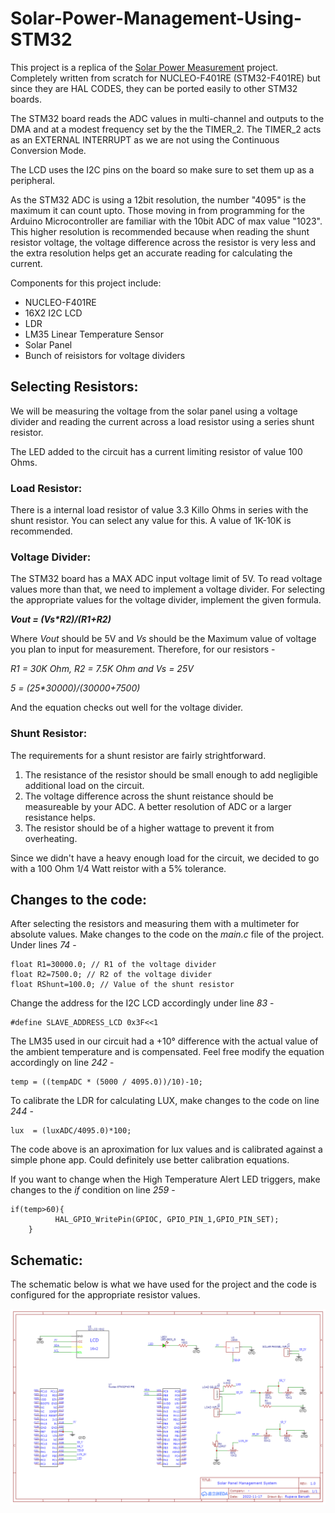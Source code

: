 # **Solar-Power-Management-Using-STM32**

This project is a replica of the [Solar Power Measurement](https://nevonprojects.com/solar-power-measurement-system-using-arm-cortex/) project.
Completely written from scratch for NUCLEO-F401RE (STM32-F401RE) but since they are HAL CODES, they can be ported easily to other STM32 boards.

The STM32 board reads the ADC values in multi-channel and outputs to the DMA and at a modest frequency set by the the TIMER_2. The TIMER_2 acts as an EXTERNAL INTERRUPT as we are not using the Continuous Conversion Mode.

The LCD uses the I2C pins on the board so make sure to set them up as a peripheral. 

As the STM32 ADC is using a 12bit resolution, the number "4095" is the maximum it can count upto. Those moving in from programming for the Arduino Microcontroller are familiar with the 10bit ADC of max value "1023". This higher resolution is recommended because when reading the shunt resistor voltage, the voltage difference across the resistor is very less and the extra resolution helps get an accurate reading for calculating the current. 

Components for this project include:
* NUCLEO-F401RE
* 16X2 I2C LCD
* LDR
* LM35 Linear Temperature Sensor
* Solar Panel
* Bunch of reisistors for voltage dividers

## **Selecting Resistors:**
We will be measuring the voltage from the solar panel using a voltage divider and reading the current across a load resistor using a series shunt resistor.

The LED added to the circuit has a current limiting resistor of value 100 Ohms.

### **Load Resistor:**
There is a internal load resistor of value 3.3 Killo Ohms in series with the shunt resistor. You can select any value for this. A value of 1K-10K is recommended.

### **Voltage Divider:**
The STM32 board has a MAX ADC input voltage limit of 5V. To read voltage values more than that, we need to implement a voltage divider. For selecting the appropriate values for the voltage divider, implement the given formula.

**_Vout = (Vs*R2)/(R1+R2)_**

Where _Vout_ should be 5V and _Vs_ should be the Maximum value of voltage you plan to input for measurement.
Therefore, for our resistors -

_R1 = 30K Ohm, R2 = 7.5K Ohm and Vs = 25V_

_5 = (25*30000)/(30000+7500)_

And the equation checks out well for the voltage divider.

### **Shunt Resistor:**

The requirements for a shunt resistor are fairly strightforward.
1. The resistance of the resistor should be small enough to add negligible additional load  on the circuit.
1. The voltage difference across the shunt reistance should be measureable by your ADC. A better resolution of ADC or a larger resistance helps.
1. The resistor should be of a higher wattage to prevent it from overheating.

Since we didn't have a heavy enough load for the circuit, we decided to go with a 100 Ohm 1/4 Watt reistor with a 5% tolerance.

## **Changes to the code:**

After selecting the resistors and measuring them with a multimeter for absolute values. Make changes to the code on the _main.c_ file of the project. Under lines _74_ -

```
float R1=30000.0; // R1 of the voltage divider
float R2=7500.0; // R2 of the voltage divider
float RShunt=100.0; // Value of the shunt resistor
```
Change the address for the I2C LCD accordingly under line _83_ -
```
#define SLAVE_ADDRESS_LCD 0x3F<<1
```

The LM35 used in our circuit had a +10° difference with the actual value of the ambient temperature and is compensated. Feel free modify the equation accordingly on line _242_ -
```
temp = ((tempADC * (5000 / 4095.0))/10)-10;
```
To calibrate the LDR for calculating LUX, make changes to the code on line _244_ -
```
lux  = (luxADC/4095.0)*100;
```
The code above is an aproximation for lux values and is calibrated against a simple phone app. Could definitely use better calibration equations.

If you want to change when the High Temperature Alert LED triggers, make changes to the _if_ condition on line _259_ -
```
if(temp>60){
		  HAL_GPIO_WritePin(GPIOC, GPIO_PIN_1,GPIO_PIN_SET);
	}
```

## Schematic:
The schematic below is what we have used for the project and the code is configured for the appropriate resistor values.

![schematic](https://github.com/rupava/Solar-Power-Management-Using-STM32/blob/main/Schematic_SPMS_2_2022-11-20.png)
